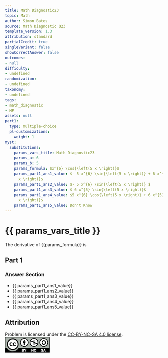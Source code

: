```yaml
---
title: Math Diagnostic23
topic: Math
author: Simon Bates
source: Math Diagnostic Q23
template_version: 1.3
attribution: standard
partialCredit: true
singleVariant: false
showCorrectAnswer: false
outcomes:
- null
difficulty:
- undefined
randomization:
- undefined
taxonomy:
- undefined
tags:
- math_diagnostic
- MP
assets: null
part1:
  type: multiple-choice
  pl-customizations:
    weight: 1
myst:
  substitutions:
    params_vars_title: Math Diagnostic23
    params_a: 6
    params_b: 5
    params_formula: $x^{6} \cos{\left(5 x \right)}$
    params_part1_ans1_value: $- 5 x^{6} \sin{\left(5 x \right)} + 6 x^{5} \cos{\left(5
      x \right)}$
    params_part1_ans2_value: $- 5 x^{6} \sin{\left(5 x \right)} $
    params_part1_ans3_value: $ 6 x^{5} \sin{\left(5 x \right)}$
    params_part1_ans4_value: $5 x^{6} \cos{\left(5 x \right)} + 6 x^{5} \sin{\left(5
      x \right)}$
    params_part1_ans5_value: Don't Know
---
```

# {{ params_vars_title }}
The derivative of {{params_formula}} is

## Part 1

### Answer Section

- {{ params_part1_ans1_value}}
- {{ params_part1_ans2_value}}
- {{ params_part1_ans3_value}}
- {{ params_part1_ans4_value}}
- {{ params_part1_ans5_value}}

## Attribution

Problem is licensed under the [CC-BY-NC-SA 4.0 license](https://creativecommons.org/licenses/by-nc-sa/4.0/).<br> ![The Creative Commons 4.0 license requiring attribution-BY, non-commercial-NC, and share-alike-SA license.](https://raw.githubusercontent.com/firasm/bits/master/by-nc-sa.png)